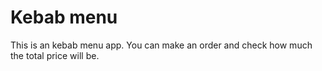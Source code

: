 # Kebab menu

This is an kebab menu app. You can make an order and check how much the total price will be.

